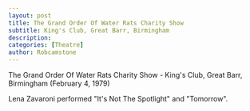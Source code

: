 ```yaml
---
layout: post
title: The Grand Order Of Water Rats Charity Show
subtitle: King's Club, Great Barr, Birmingham
description:
categories: [Theatre]
author: Robcamstone
---
```


The Grand Order Of Water Rats Charity Show - King's Club, Great Barr, Birmingham (February 4, 1979)

Lena Zavaroni performed &quot;It's Not The Spotlight&quot; and &quot;Tomorrow&quot;.

